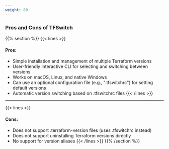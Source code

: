 ```yaml
---
weight: 80
---
```

### Pros and Cons of TFSwitch
{{% section %}}
{{< lines >}}
#### Pros:
- Simple installation and management of multiple Terraform versions
- User-friendly interactive CLI for selecting and switching between versions
- Works on macOS, Linux, and native Windows
- Can use an optional configuration file (e.g., ".tfswitchrc") for setting default versions
- Automatic version switching based on .tfswitchrc files
{{< /lines >}}

------

{{< lines >}}
#### Cons:
- Does not support .terraform-version files (uses .tfswitchrc instead)
- Does not support uninstalling Terraform versions directly
- No support for version aliases
{{< /lines >}}
{{% /section %}}
